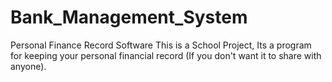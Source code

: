 # Bank_Management_System
Personal Finance Record Software
This is a School Project, Its a program for keeping your personal financial record (If you don't want it to share with anyone).
